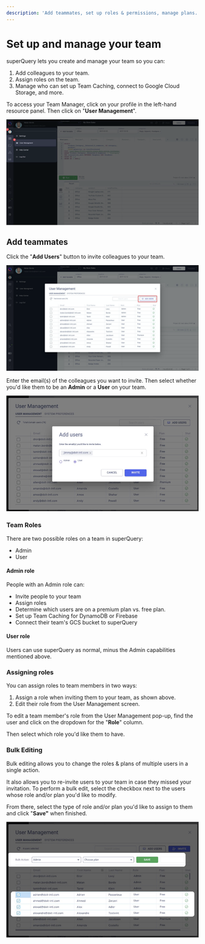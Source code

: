 ```yaml
---
description: 'Add teammates, set up roles & permissions, manage plans.'
---
```


# Set up and manage your team

superQuery lets you create and manage your team so you can:

1. Add colleagues to your team.
2. Assign roles on the team.
3. Manage who can set up Team Caching, connect to Google Cloud Storage, and more.

To access your Team Manager, click on your profile in the left-hand resource panel. Then click on "**User Management**".

![](../.gitbook/assets/image%20%2848%29.png)

## Add teammates

Click the "**Add Users**" button to invite colleagues to your team.

![](../.gitbook/assets/image%20%28111%29.png)

Enter the email\(s\) of the colleagues you want to invite. Then select whether you'd like them to be an **Admin** or a **User** on your team.

![](../.gitbook/assets/image%20%2853%29.png)

### Team Roles

There are two possible roles on a team in superQuery:

* Admin
* User

#### **Admin role**

People with an Admin role can:

* Invite people to your team
* Assign roles
* Determine which users are on a premium plan vs. free plan.
* Set up Team Caching for DynamoDB or Firebase
* Connect their team's GCS bucket to superQuery

#### User role

Users can use superQuery as normal, minus the Admin capabilities mentioned above.

### Assigning roles

You can assign roles to team members in two ways:

1. Assign a role when inviting them to your team, as shown above.
2. Edit their role from the User Management screen.

To edit a team member's role from the User Management pop-up, find the user and click on the dropdown for the "**Role**" column.

Then select which role you'd like them to have.

### Bulk Editing

Bulk editing allows you to change the roles & plans of multiple users in a single action. 

It also allows you to re-invite users to your team in case they missed your invitation. To perform a bulk edit, select the checkbox next to the users whose role and/or plan you'd like to modify.

From there, select the type of role and/or plan you'd like to assign to them and click "**Save"** when finished.  
 

![](../.gitbook/assets/image%20%2829%29.png)

